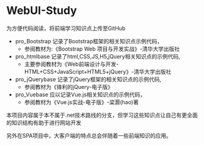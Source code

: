 # WebUI-Study
为方便代码阅读，将前端学习知识点上传至GitHub
* pro_Bootstrap 记录了Bootstrap框架的相关知识点示例代码，
	* 参阅教材为:《Bootstrap Web 项目与开发实战》-清华大学出版社
* pro_htmlbase 记录了html,CSS,JS,H5,jQuery相关知识点的示例代码,
 	* 主要参阅教材为《Web前端设计与开发-HTML+CSS+JavaScript+HTML5+jQuery》-清华大学出版社
* pro_jQuerybase 记录了jQuery框架的相关知识点的示例代码,
	* 参阅教材为《锋利的jQuery-电子版》
* pro_Vuebase 应以记录Vue.js相关知识点的示例代码，
	* 参阅教材为《Vue.js实战-电子版》-梁灏(hao)著

本项目内容属于本不属于.net技术路线的分支，但学习这些知识点让自己有更全面的知识结构有助于进行网站开发

另外在SPA项目中，大客户端的特点总会伴随着一些前端知识的应用。
